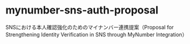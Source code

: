 # mynumber-sns-auth-proposal
SNSにおける本人確認強化のためのマイナンバー連携提案（Proposal for Strengthening Identity Verification in SNS through MyNumber Integration）
